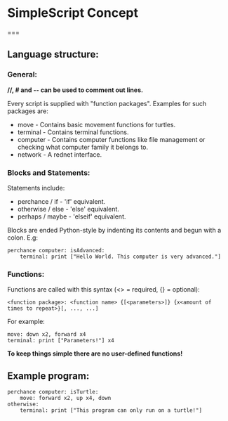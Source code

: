 # SimpleScript Concept
===

## Language structure:

### General:
**//, # and -- can be used to comment out lines.**

Every script is supplied with "function packages".
Examples for such packages are:
* move - Contains basic movement functions for turtles.
* terminal - Contains terminal functions.
* computer - Contains computer functions like file management or checking what computer family it belongs to.
* network - A rednet interface.

### Blocks and Statements:

Statements include:
* perchance / if - 'if' equivalent.
* otherwise / else - 'else' equivalent.
* perhaps / maybe - 'elseif' equivalent.

Blocks are ended Python-style by indenting its contents and begun with a colon.
E.g:

```
perchance computer: isAdvanced:
	terminal: print ["Hello World. This computer is very advanced."]
```

### Functions:

Functions are called with this syntax (<> = required, {} = optional):
```
<function package>: <function name> {[<parameters>]} {x<amount of times to repeat>}[, ..., ...]
```

For example:
```
move: down x2, forward x4
terminal: print ["Parameters!"] x4
```

**To keep things simple there are no user-defined functions!**

## Example program:

```
perchance computer: isTurtle:
	move: forward x2, up x4, down
otherwise:
	terminal: print ["This program can only run on a turtle!"]
```



